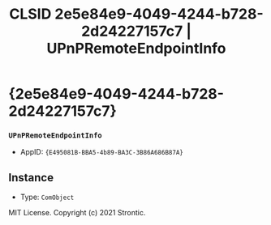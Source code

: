 ﻿---
title: "CLSID 2e5e84e9-4049-4244-b728-2d24227157c7 | UPnPRemoteEndpointInfo"
excerpt: What is COM-Object CLSID 2e5e84e9-4049-4244-b728-2d24227157c7?
---

# {2e5e84e9-4049-4244-b728-2d24227157c7}

### `UPnPRemoteEndpointInfo`
* AppID: `{E495081B-BBA5-4b89-BA3C-3B86A686B87A}`

## Instance

* Type: `ComObject`

MIT License. Copyright (c) 2021 Strontic.


